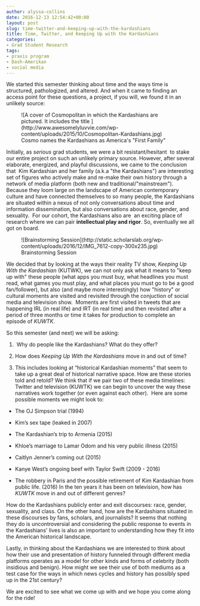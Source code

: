 ```yaml
---
author: alyssa-collins
date: 2016-12-13 12:54:42+00:00
layout: post
slug: time-twitter-and-keeping-up-with-the-kardashians
title: Time, Twitter, and Keeping Up with the Kardashians
categories:
- Grad Student Research
tags:
- praxis program
- Dash-Amerikan
- social media
---
```


We started this semester thinking about time and the ways time is structured, pathologized, and altered. And when it came to finding an access point for these questions, a project, if you will, we found it in an unlikely source:

<figure>
  ![A cover of Cosmopolitan in which the Kardashians are pictured. It includes the title ](http://www.awesomelyluvvie.com/wp-content/uploads/2015/10/Cosmopolitan-Kardashians.jpg)
  <figcaption>
 Cosmo names the Kardashians as America's "First Family"
</figcaption>

</figure>



Initially, as _serious_ grad students, we were a bit resistant/hesitant  to stake our entire project on such an unlikely primary source. However, after several elaborate, energized, and playful discussions, we came to the conclusion that  Kim Kardashian and her family (a.k.a "the Kardashians") are interesting set of figures who actively make and re-make their own history through a network of media platform (both new and traditional/"mainstream"). Because they loom large on the landscape of American contemporary culture and have connected themselves to so many people, the Kardashians are situated within a nexus of not only conversations about time and information dissemination, but also conversations about race, gender, and sexuality.  For our cohort, the Kardashians also are  an exciting place of research where we can pair **intellectual play and rigor**. So, eventually we all got on board. 

<figure>
  ![Brainstorming Session](http://static.scholarslab.org/wp-content/uploads/2016/12/IMG_7612-copy-300x235.jpg)
  <figcaption>
 Brainstorming Session
</figcaption>

</figure>



We decided that by looking at the ways their reality TV show, _Keeping Up With the Kardashian_ (KUTWK), we can not only ask what it means to "keep up with" these people (what apps you must buy, what headlines you must read, what games you must play, and what places you must go to be a good fan/follower), but also (and maybe more interestingly) how "history" or cultural moments are visited and revisited through the conjuction of social media and television show.  Moments are first visited in tweets that are happening IRL (in real life) and IRT (in real time) and then revisited after a period of three months or time it takes for production to complete an episode of _KUWTK_. 



So this semester (and next) we will be asking: 


1.  Why do people like the Kardashians? What do they offer?


2. How does _Keeping Up With the Kardashians_ move in and out of time? 


3. This includes looking at “historical Kardashian moments” that seem to take up a great deal of historical narrative space. How are these stories told and retold? We think that if we pair two of these media timelines: Twitter and television (KUWTK) we can begin to uncover the way these narratives work together (or even against each other).  Here are some possible moments we might look to: 


* The OJ Simpson trial (1994)


* Kim’s sex tape (leaked in 2007) 


* The Kardashian’s trip to Armenia (2015)


* Khloe’s marriage to Lamar Odom and his very public illness (2015)


* Caitlyn Jenner’s coming out (2015)


* Kanye West’s ongoing beef with Taylor Swift (2009 - 2016)


* The robbery in Paris and the possible retirement of Kim Kardashian from public life. (2016) In the ten years it has been on television, how has _KUWTK_ move in and out of different genres?

How do the Kardashians publicly enter and exit discourses: race, gender, sexuality, and class. On the other hand, how are the Kardashians situated in these discourses by fans, scholars, and journalists? It seems that nothing they do is uncontroversial and considering the public response to events in the Kardashians' lives is also an important to understanding how they fit into the American historical landscape. 

Lastly, in thinking about the Kardashians we are interested to think about how their use and presentation of history funneled through different media platforms operates as a model for other kinds and forms of celebrity (both insidious and benign). How might we see their use of both mediums as a test case for the ways in which news cycles and history has possibly sped up in the 21st century? 

We are excited to see what we come up with and we hope you come along for the ride! 
